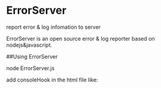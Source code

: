 # ErrorServer

report error &amp; log infomation to server

ErrorServer is an open source error & log reporter based on nodejs&javascript.

##Using ErrorServer

node ErrorServer.js

add consoleHook in the html file like:
<script type="text/javascript" src="consoleHook.js"></script>
